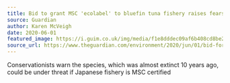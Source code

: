 ```yaml
---
title: Bid to grant MSC 'ecolabel' to bluefin tuna fishery raises fears for ‘king of fish’
source: Guardian
author: Karen McVeigh
date: 2020-06-01
featured_image: https://i.guim.co.uk/img/media/f1e8dddec09af6b408cd8be21df4f4b4c7900a7c/137_0_2863_1718/master/2863.jpg?width=700&quality=85&auto=format&fit=max&s=9327c8a0c503cbe3f5a9d8c937a5bd8f
source_url: https://www.theguardian.com/environment/2020/jun/01/bid-for-first-eco-labelled-bluefin-tuna-raises-fears-for-protection-of-king-of-fish?CMP=twt_a-environment_b-gdneco
---
```

Conservationists warn the species, which was almost extinct 10 years ago, could be under threat if Japanese fishery is MSC certified


